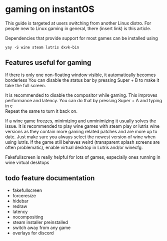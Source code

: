 # gaming on instantOS

This guide is targeted at users switching from another Linux distro. For people new to Linux gaming in general, there (insert link) is this article. 

Dependencies that provide support for most games can be installed using 

```
yay -S wine steam lutris dxvk-bin
```

## Features useful for gaming

If there is only one non-floating window visible, it automatically becomes borderless
You can disable the status bar by pressing Super + B to make it take the full screen. 

It is recommended to disable the compositor while gaming. This improves performance and latency. 
You can do that by pressing Super + A and typing in c  
Repeat the same to turn it back on. 

If a wine game freezes, minimizing and unminimizing it usually solves the issue. 
It is recommended to play wine games with steam play or lutris wine versions as they contain more gaming related patches and are more up to date. Just make sure you always select the newest version of wine when using lutris. 
If the game still behaves weird (transparent splash screens are often problematic), enable virtual desktop in Lutris and/or winecfg. 

Fakefullscreen is really helpful for lots of games, especially ones running in wine virtual desktops

## todo feature documentation

- fakefullscreen
- forceresize
- hidebar
- redraw
- latency
- nocompositing
- steam installer preinstalled
- switch away from any game
- overlays for discord